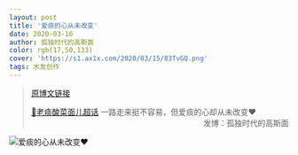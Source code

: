 ```yaml
---
layout: post
title: '爱痰的心从未改变'
date: 2020-03-16
author: 孤独时代的高斯面
color: rgb(17,50,133)
cover: 'https://s1.ax1x.com/2020/03/15/83TvGQ.png'
tags: 水友创作
---
```


> [原博文链接](https://weibo.com/2538379263/IyQSCsKvy)
> 
> [💎老痰酸菜面儿超话](https://weibo.com/p/100808c9bf185bddd18c52092ca1528b4d683a) 一路走来挺不容易，但爱痰的心却从未改变❤️ ​​​​<span style="text-align:right; display:block">发博：孤独时代的高斯面</span>

<img src="https://s1.ax1x.com/2020/03/16/8Gvu5R.png" alt="爱痰的心从未改变❤️" border="0" />